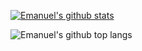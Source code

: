[![Emanuel's github stats](https://github-readme-stats.vercel.app/api?username=emanuelflp&theme=radical&show_icons=true&count_private=true)](https://github.com/anuraghazra/github-readme-stats)

![Emanuel's github top langs](https://github-readme-stats.vercel.app/api/top-langs/?username=emanuelflp&hide=vim%20script,html,java,css,javascript,jupyter%20notebook&langs_count=10&hide_title=true&layout=compact&theme=radical&show_icons=true")
